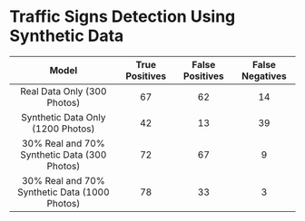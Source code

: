 # Traffic Signs Detection Using Synthetic Data

|Model          |True Positives | False Positives | False Negatives |
|:-------------:|:-------------:|:---------------:|:---------------:|
|Real Data Only (300 Photos)| 67 | 62 | 14 |
|Synthetic Data Only (1200 Photos)| 42 | 13 | 39 |
|30% Real and 70% Synthetic Data (300 Photos)| 72 | 67 | 9 |
|30% Real and 70% Synthetic Data (1000 Photos)| 78 | 33 | 3 |
